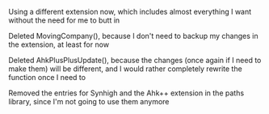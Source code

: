 Using a different extension now, which includes almost everything I want without the need for me to butt in

Deleted MovingCompany(), because I don't need to backup my changes in the extension, at least for now

Deleted AhkPlusPlusUpdate(), because the changes (once again if I need to make them) will be different, and I would rather completely rewrite the function once I need to

Removed the entries for Synhigh and the Ahk++ extension in the paths library, since I'm not going to use them anymore